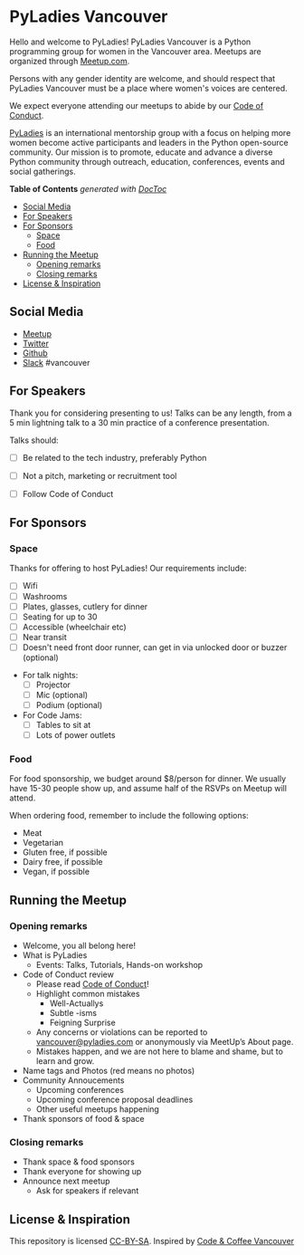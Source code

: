 # PyLadies Vancouver

Hello and welcome to PyLadies!
PyLadies Vancouver is a Python programming group for women in the Vancouver area.
Meetups are organized through [Meetup.com](https://www.meetup.com/PyLadies-Vancouver/).

Persons with any gender identity are welcome, and should respect that PyLadies Vancouver must be a place where women's voices are centered.

We expect everyone attending our meetups to abide by our [Code of Conduct](Code_of_conduct.md).

[PyLadies](http://www.pyladies.com/) is an international mentorship group with a focus on helping more women become active participants and leaders in the Python open-source community.
Our mission is to promote, educate and advance a diverse Python community through outreach, education, conferences, events and social gatherings.

<!-- START doctoc generated TOC please keep comment here to allow auto update -->
<!-- DON'T EDIT THIS SECTION, INSTEAD RE-RUN doctoc TO UPDATE -->
**Table of Contents**  *generated with [DocToc](https://github.com/thlorenz/doctoc)*

- [Social Media](#social-media)
- [For Speakers](#for-speakers)
- [For Sponsors](#for-sponsors)
  - [Space](#space)
  - [Food](#food)
- [Running the Meetup](#running-the-meetup)
  - [Opening remarks](#opening-remarks)
  - [Closing remarks](#closing-remarks)
- [License & Inspiration](#license-&-inspiration)

<!-- END doctoc generated TOC please keep comment here to allow auto update -->

## Social Media

* [Meetup](https://www.meetup.com/PyLadies-Vancouver/)
* [Twitter](https://twitter.com/pyladiesvan )
* [Github](https://github.com/pyladies-vancouver/)
* [Slack](http://slackin.pyladies.com/) #vancouver


## For Speakers

Thank you for considering presenting to us!
Talks can be any length, from a 5 min lightning talk to a 30 min practice of a conference presentation.

Talks should:

- [ ] Be related to the tech industry, preferably Python
- [ ] Not a pitch, marketing or recruitment tool
- [ ] Follow Code of Conduct


## For Sponsors

### Space

Thanks for offering to host PyLadies!
Our requirements include:

- [ ] Wifi
- [ ] Washrooms
- [ ] Plates, glasses, cutlery for dinner
- [ ] Seating for up to 30
- [ ] Accessible (wheelchair etc)
- [ ] Near transit
- [ ] Doesn't need front door runner, can get in via unlocked door or buzzer (optional)
- For talk nights:
    - [ ] Projector
    - [ ] Mic (optional)
    - [ ] Podium (optional)
- For Code Jams:
    - [ ] Tables to sit at
    - [ ] Lots of power outlets

### Food

For food sponsorship, we budget around $8/person for dinner.
We usually have 15-30 people show up, and assume half of the RSVPs on Meetup will attend.

When ordering food, remember to include the following options:

* Meat
* Vegetarian
* Gluten free, if possible
* Dairy free, if possible
* Vegan, if possible


## Running the Meetup

### Opening remarks

* Welcome, you all belong here!
* What is PyLadies
    * Events: Talks, Tutorials, Hands-on workshop
* Code of Conduct review
    * Please read [Code of Conduct](Code_of_conduct.md)!
    * Highlight common mistakes
        * Well-Actuallys
        * Subtle -isms
        * Feigning Surprise
    * Any concerns or violations can be reported to vancouver@pyladies.com or anonymously via MeetUp’s About page.
    * Mistakes happen, and we are not here to blame and shame, but to learn and grow.
* Name tags and Photos (red means no photos)
* Community Annoucements
    * Upcoming conferences
    * Upcoming conference proposal deadlines
    * Other useful meetups happening
* Thank sponsors of food & space

### Closing remarks

* Thank space & food sponsors
* Thank everyone for showing up
* Announce next meetup
    * Ask for speakers if relevant


## License & Inspiration

This repository is licensed [CC-BY-SA](https://creativecommons.org/licenses/by-sa/4.0/).
Inspired by [Code & Coffee Vancouver](https://github.com/Code-and-Coffee-YVR/how-to-organize)
